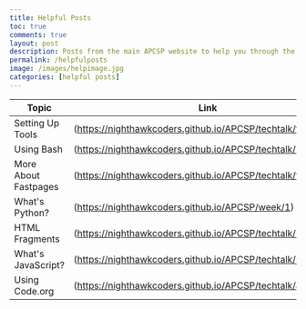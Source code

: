 ```yaml
---
title: Helpful Posts
toc: true
comments: true
layout: post
description: Posts from the main APCSP website to help you through the class.
permalink: /helpfulposts
image: /images/helpimage.jpg
categories: [helpful posts]
---
```




|      Topic     |    Link     |
| ----------- | ----------- |
 | Setting Up Tools | (https://nighthawkcoders.github.io/APCSP/techtalk/tools)). |
 | Using Bash | (https://nighthawkcoders.github.io/APCSP/techtalk/bash) |
 | More About Fastpages | (https://nighthawkcoders.github.io/APCSP/techtalk/fastpages) |
 | What's Python? | (https://nighthawkcoders.github.io/APCSP/week/1) |
 | HTML Fragments | (https://nighthawkcoders.github.io/APCSP/techtalk/html) |
 | What's JavaScript? | (https://nighthawkcoders.github.io/APCSP/techtalk/javascript) | 
 | Using Code.org | (https://nighthawkcoders.github.io/APCSP/techtalk/applab) |
